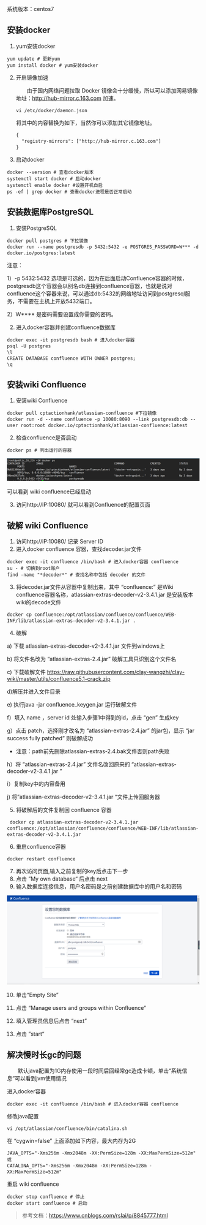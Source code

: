 系统版本：centos7

## 安装docker

1. yum安装docker

```
yum update # 更新yum
yum install docker # yum安装docker
```

2. 开启镜像加速

   　　由于国内网络问题拉取 Docker 镜像会十分缓慢，所以可以添加网易镜像地址：http://hub-mirror.c.163.com 加速。

   ```
   vi /etc/docker/daemon.json
   ```

   将其中的内容替换为如下，当然你可以添加其它镜像地址。

   ```
   {
     "registry-mirrors": ["http://hub-mirror.c.163.com"]
   }
   ```

3. 启动docker

```
docker --version # 查看docker版本
systemctl start docker # 启动docker
systemctl enable docker #设置开机自启
ps -ef | grep docker # 查看docker进程是否正常启动
```

## 安装数据库PostgreSQL

1. 安装PostgreSQL

```
docker pull postgres # 下拉镜像
docker run --name postgresdb -p 5432:5432 -e POSTGRES_PASSWORD=W*** -d docker.io/postgres:latest
```

注意：

1）-p 5432:5432 选项是可选的，因为在后面启动Confluence容器的时候，postgresdb这个容器会以别名db连接到confluence容器，也就是说对confluence这个容器来说，可以通过db:5432的网络地址访问到postgresql服务，不需要在主机上开放5432端口。

2）W\**** 是密码需要设置成你需要的密码。

2. 进入docker容器并创建confluence数据库

```
docker exec -it postgresdb bash # 进入docker容器
psql -U postgres 
\l
CREATE DATABASE confluence WITH OWNER postgres; 
\q
```

## 安装wiki Confluence

1. 安装wiki Confluence

```
docker pull cptactionhank/atlassian-confluence #下拉镜像
docker run -d --name confluence -p 10080:8090 --link postgresdb:db --user root:root docker.io/cptactionhank/atlassian-confluence:latest
```

2. 检查confluence是否启动

```
docker ps # 列出运行的容器
```

![](images/docker_ps.png)

可以看到 wiki confluence已经启动

3. 访问http://IP:10080/ 就可以看到Confluence的配置页面

## 破解 wiki Confluence

1. 访问http://IP:10080/ 记录 Server ID 
2. 进入docker confluence 容器，查找decoder.jar文件

```
docker exec -it confluence /bin/bash # 进入docker容器 confluence
su - # 切换到root账户
find -name "*decoder*" # 查找名称中包括 decoder 的文件
```

3. 将decoder.jar文件从容器中复制出来，其中 “confluence:” 是Wiki confluence容器名称，atlassian-extras-decoder-v2-3.4.1.jar 是安装版本wiki的decode文件

```
docker cp confluence:/opt/atlassian/confluence/confluence/WEB-INF/lib/atlassian-extras-decoder-v2-3.4.1.jar .
```

4. 破解

a) 下载 atlassian-extras-decoder-v2-3.4.1.jar 文件到windows上

b) 将文件名改为 “atlassian-extras-2.4.jar” 破解工具只识别这个文件名

c) 下载破解文件 <https://raw.githubusercontent.com/clay-wangzhi/clay-wiki/master/utils/confluence5.1-crack.zip>

d)解压并进入文件目录

e) 执行java -jar confluence_keygen.jar 运行破解文件

f）填入 name ，server id 处输入步骤1中得到的id，点击 “gen” 生成key

g）点击 patch，选择刚才改名为  “atlassian-extras-2.4.jar” 的jar包，显示 “jar success fully patched” 则破解成功

* 注意：path前先删除atlassian-extras-2.4.bak文件否则path失败

h）将 “atlassian-extras-2.4.jar” 文件名改回原来的 “atlassian-extras-decoder-v2-3.4.1.jar ”

i）复制key中的内容备用

j) 将”atlassian-extras-decoder-v2-3.4.1.jar “文件上传回服务器

5. 将破解后的文件复制回 confluence 容器

```
 docker cp atlassian-extras-decoder-v2-3.4.1.jar confluence:/opt/atlassian/confluence/confluence/WEB-INF/lib/atlassian-extras-decoder-v2-3.4.1.jar
```

6. 重启confluence容器

```
docker restart confluence
```

7. 再次访问页面,输入之前复制的key后点击下一步
8. 点击 ”My own database“ 后点击 next
9. 输入数据库连接信息，用户名密码是之前创建数据库中的用户名和密码

![](images/confluence.png)

10. 单击“Empty Site”

11. 点击 “Manage users and groups within Confluence”
12. 填入管理员信息后点击 “next”
13. 点击 ”start“

## 解决慢时长gc的问题

 　　默认java配置为1G内存使用一段时间后回经常gc造成卡顿，单击“系统信息”可以看到jvm使用情况

进入docker容器

```
docker exec -it confluence /bin/bash # 进入docker容器 confluence
```

修改java配置

```
vi /opt/atlassian/confluence/bin/catalina.sh
```

在 “cygwin=false” 上面添加如下内容，最大内存为2G

```
JAVA_OPTS="-Xms256m -Xmx2048m -XX:PermSize=128m -XX:MaxPermSize=512m"
或
CATALINA_OPTS="-Xms256m -Xmx2048m -XX:PermSize=128m -XX:MaxPermSize=512m"
```

重启 wiki confluence

```
docker stop confluence # 停止
docker start confluence # 启动
```

> 参考文档：https://www.cnblogs.com/rslai/p/8845777.html